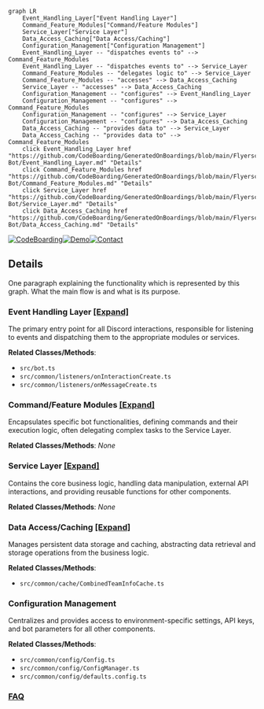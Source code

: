 ```mermaid
graph LR
    Event_Handling_Layer["Event Handling Layer"]
    Command_Feature_Modules["Command/Feature Modules"]
    Service_Layer["Service Layer"]
    Data_Access_Caching["Data Access/Caching"]
    Configuration_Management["Configuration Management"]
    Event_Handling_Layer -- "dispatches events to" --> Command_Feature_Modules
    Event_Handling_Layer -- "dispatches events to" --> Service_Layer
    Command_Feature_Modules -- "delegates logic to" --> Service_Layer
    Command_Feature_Modules -- "accesses" --> Data_Access_Caching
    Service_Layer -- "accesses" --> Data_Access_Caching
    Configuration_Management -- "configures" --> Event_Handling_Layer
    Configuration_Management -- "configures" --> Command_Feature_Modules
    Configuration_Management -- "configures" --> Service_Layer
    Configuration_Management -- "configures" --> Data_Access_Caching
    Data_Access_Caching -- "provides data to" --> Service_Layer
    Data_Access_Caching -- "provides data to" --> Command_Feature_Modules
    click Event_Handling_Layer href "https://github.com/CodeBoarding/GeneratedOnBoardings/blob/main/Flyerscord-Bot/Event_Handling_Layer.md" "Details"
    click Command_Feature_Modules href "https://github.com/CodeBoarding/GeneratedOnBoardings/blob/main/Flyerscord-Bot/Command_Feature_Modules.md" "Details"
    click Service_Layer href "https://github.com/CodeBoarding/GeneratedOnBoardings/blob/main/Flyerscord-Bot/Service_Layer.md" "Details"
    click Data_Access_Caching href "https://github.com/CodeBoarding/GeneratedOnBoardings/blob/main/Flyerscord-Bot/Data_Access_Caching.md" "Details"
```

[![CodeBoarding](https://img.shields.io/badge/Generated%20by-CodeBoarding-9cf?style=flat-square)](https://github.com/CodeBoarding/GeneratedOnBoardings)[![Demo](https://img.shields.io/badge/Try%20our-Demo-blue?style=flat-square)](https://www.codeboarding.org/demo)[![Contact](https://img.shields.io/badge/Contact%20us%20-%20contact@codeboarding.org-lightgrey?style=flat-square)](mailto:contact@codeboarding.org)

## Details

One paragraph explaining the functionality which is represented by this graph. What the main flow is and what is its purpose.

### Event Handling Layer [[Expand]](./Event_Handling_Layer.md)
The primary entry point for all Discord interactions, responsible for listening to events and dispatching them to the appropriate modules or services.


**Related Classes/Methods**:

- `src/bot.ts`
- `src/common/listeners/onInteractionCreate.ts`
- `src/common/listeners/onMessageCreate.ts`


### Command/Feature Modules [[Expand]](./Command_Feature_Modules.md)
Encapsulates specific bot functionalities, defining commands and their execution logic, often delegating complex tasks to the Service Layer.


**Related Classes/Methods**: _None_

### Service Layer [[Expand]](./Service_Layer.md)
Contains the core business logic, handling data manipulation, external API interactions, and providing reusable functions for other components.


**Related Classes/Methods**: _None_

### Data Access/Caching [[Expand]](./Data_Access_Caching.md)
Manages persistent data storage and caching, abstracting data retrieval and storage operations from the business logic.


**Related Classes/Methods**:

- `src/common/cache/CombinedTeamInfoCache.ts`


### Configuration Management
Centralizes and provides access to environment-specific settings, API keys, and bot parameters for all other components.


**Related Classes/Methods**:

- `src/common/config/Config.ts`
- `src/common/config/ConfigManager.ts`
- `src/common/config/defaults.config.ts`




### [FAQ](https://github.com/CodeBoarding/GeneratedOnBoardings/tree/main?tab=readme-ov-file#faq)